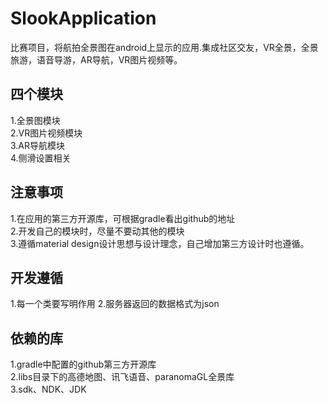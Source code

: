 # SlookApplication
比赛项目，将航拍全景图在android上显示的应用.集成社区交友，VR全景，全景旅游，语音导游，AR导航，VR图片视频等。			

## 四个模块		
1.全景图模块		
2.VR图片视频模块	
3.AR导航模块	
4.侧滑设置相关				         

## 注意事项	
1.在应用的第三方开源库，可根据gradle看出github的地址		
2.开发自己的模块时，尽量不要动其他的模块		
3.遵循material design设计思想与设计理念，自己增加第三方设计时也遵循。	

## 开发遵循
1.每一个类要写明作用	
2.服务器返回的数据格式为json

## 依赖的库
1.gradle中配置的github第三方开源库	
2.libs目录下的高德地图、讯飞语音、paranomaGL全景库		
3.sdk、NDK、JDK
